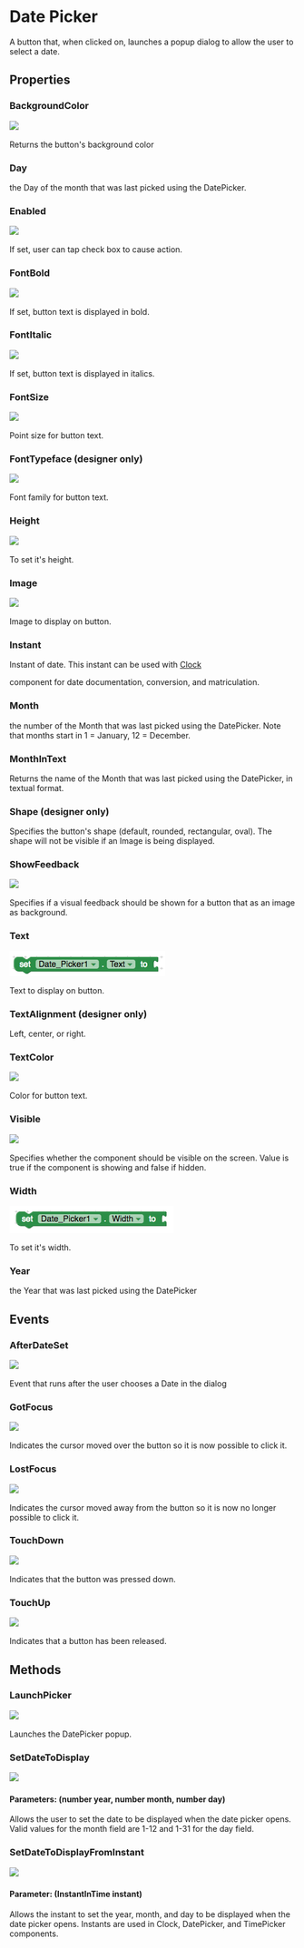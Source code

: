 # Date Picker

A button that, when clicked on, launches a popup dialog to allow the user to select a date.

## Properties

### BackgroundColor

![](../../.gitbook/assets/background-color.png)

Returns the button's background color

### Day

the Day of the month that was last picked using the DatePicker.

### Enabled

![](../../.gitbook/assets/enabled.png)

If set, user can tap check box to cause action.

### FontBold

![](../../.gitbook/assets/font-bold.png)

If set, button text is displayed in bold.

### FontItalic

![](../../.gitbook/assets/font-italic.png)

If set, button text is displayed in italics.

### FontSize

![](../../.gitbook/assets/font-size.png)

Point size for button text.

### FontTypeface \(designer only\)

![](https://github.com/makeroid/docs/tree/6b89ce9eb8c93762fd238491325318be0e89c35f/assets/user-interface/date-picker/Properties/font-typeface-set.png)

Font family for button text.

### Height

![](../../.gitbook/assets/height.png)

To set it's height.

### Image

![](../../.gitbook/assets/image.png)

Image to display on button.

### Instant

Instant of date. This instant can be used with [Clock](http://ai2.appinventor.mit.edu/reference/components/sensors.html#Clock)

component for date documentation, conversion, and matriculation.

### Month

the number of the Month that was last picked using the DatePicker. Note that months start in 1 = January, 12 = December.

### MonthInText

Returns the name of the Month that was last picked using the DatePicker, in textual format.

### Shape \(designer only\)

Specifies the button's shape \(default, rounded, rectangular, oval\). The shape will not be visible if an Image is being displayed.

### ShowFeedback

![](../../.gitbook/assets/show-feedback.png)

Specifies if a visual feedback should be shown for a button that as an image as background.

### Text

![](../../.gitbook/assets/text-1.png)

Text to display on button.

### TextAlignment \(designer only\)

Left, center, or right.

### TextColor

![](../../.gitbook/assets/text-color.png)

Color for button text.

### Visible

![](../../.gitbook/assets/visible.png)

Specifies whether the component should be visible on the screen. Value is true if the component is showing and false if hidden.

### Width

![](../../.gitbook/assets/width-1.png)

To set it's width.

### Year

the Year that was last picked using the DatePicker

## Events

### AfterDateSet

![](../../.gitbook/assets/after-date-set.png)

Event that runs after the user chooses a Date in the dialog

### GotFocus

![](../../.gitbook/assets/got-focus.png)

Indicates the cursor moved over the button so it is now possible to click it.

### LostFocus

![](../../.gitbook/assets/lost-focus.png)

Indicates the cursor moved away from the button so it is now no longer possible to click it.

### TouchDown

![](../../.gitbook/assets/touch-down.png)

Indicates that the button was pressed down.

### TouchUp

![](../../.gitbook/assets/touch-up.png)

Indicates that a button has been released.

## Methods

### LaunchPicker

![](../../.gitbook/assets/launch-picker.png)

Launches the DatePicker popup.

### SetDateToDisplay

![](../../.gitbook/assets/set-date-to-display.png)

#### Parameters: \(number year, number month, number day\)

Allows the user to set the date to be displayed when the date picker opens. Valid values for the month field are 1-12 and 1-31 for the day field.

### SetDateToDisplayFromInstant

![](../../.gitbook/assets/set-date-to-display-from-instant.png)

#### Parameter: \(InstantInTime instant\)

Allows the instant to set the year, month, and day to be displayed when the date picker opens. Instants are used in Clock, DatePicker, and TimePicker components.

